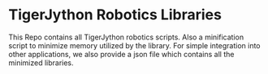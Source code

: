 # TigerJython Robotics Libraries

This Repo contains all TigerJython robotics scripts. Also a minification script to minimize memory utilized by the library. For simple integration into other applications, we also provide a json file which contains all the minimized libraries.